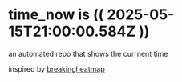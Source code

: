 # time_now is (( 2025-05-15T21:00:00.584Z ))

an automated repo that shows the currnent time

inspired by [breakingheatmap](https://github.com/breakingheatmap/breakingheatmap)